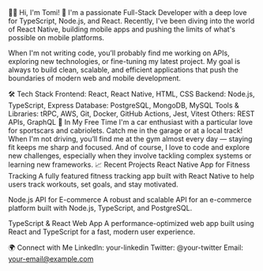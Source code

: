 ##
👨‍💻 Hi, I'm Tomi! 🚀
I'm a passionate Full-Stack Developer with a deep love for TypeScript, Node.js, and React. Recently, I've been diving into the world of React Native, building mobile apps and pushing the limits of what's possible on mobile platforms.

When I'm not writing code, you’ll probably find me working on APIs, exploring new technologies, or fine-tuning my latest project. My goal is always to build clean, scalable, and efficient applications that push the boundaries of modern web and mobile development.


🛠️ Tech Stack
Frontend: React, React Native, HTML, CSS
Backend: Node.js, TypeScript, Express
Database: PostgreSQL, MongoDB, MySQL
Tools & Libraries: tRPC, AWS, Git, Docker, GitHub Actions, Jest, Vitest
Others: REST APIs, GraphQL
🚗 In My Free Time
I'm a car enthusiast with a particular love for sportscars and cabriolets. Catch me in the garage or at a local track!
When I'm not driving, you’ll find me at the gym almost every day — staying fit keeps me sharp and focused.
And of course, I love to code and explore new challenges, especially when they involve tackling complex systems or learning new frameworks.
📈 Recent Projects
React Native App for Fitness Tracking
A fully featured fitness tracking app built with React Native to help users track workouts, set goals, and stay motivated.

Node.js API for E-commerce
A robust and scalable API for an e-commerce platform built with Node.js, TypeScript, and PostgreSQL.

TypeScript & React Web App
A performance-optimized web app built using React and TypeScript for a fast, modern user experience.

🌍 Connect with Me
LinkedIn: your-linkedin
Twitter: @your-twitter
Email: your-email@example.com
